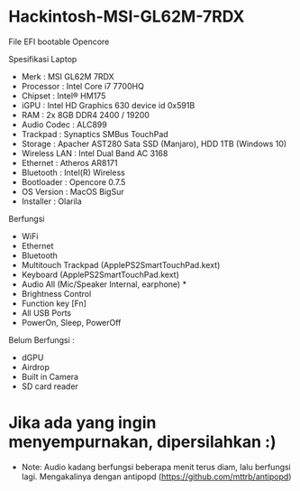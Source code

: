 # Hackintosh-MSI-GL62M-7RDX
File EFI bootable Opencore

Spesifikasi Laptop
- Merk          : MSI GL62M 7RDX
- Processor     : Intel Core i7 7700HQ 
- Chipset       : Intel® HM175
- iGPU          : Intel HD Graphics 630 device id 0x591B
- RAM           : 2x 8GB DDR4 2400 / 19200
- Audio Codec   : ALC899
- Trackpad      : Synaptics SMBus TouchPad
- Storage       : Apacher AST280 Sata SSD (Manjaro), HDD 1TB (Windows 10)
- Wireless LAN  : Intel Dual Band AC 3168
- Ethernet      : Atheros AR8171
- Bluetooth     : Intel(R) Wireless
- Bootloader    : Opencore 0.7.5
- OS Version    : MacOS BigSur
- Installer     : Olarila

Berfungsi
- WiFi
- Ethernet
- Bluetooth
- Multitouch Trackpad (ApplePS2SmartTouchPad.kext)
- Keyboard (ApplePS2SmartTouchPad.kext)
- Audio All (Mic/Speaker Internal, earphone) *
- Brightness Control
- Function key [Fn]
- All USB Ports
- PowerOn, Sleep, PowerOff

Belum Berfungsi :
- dGPU
- Airdrop
- Built in Camera
- SD card reader

# Jika ada yang ingin menyempurnakan, dipersilahkan :)

* Note: Audio kadang berfungsi beberapa menit terus diam, lalu berfungsi lagi. Mengakalinya dengan antipopd (https://github.com/mttrb/antipopd)
